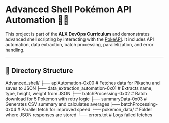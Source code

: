 # Advanced Shell Pokémon API Automation 🐚📡

This project is part of the **ALX DevOps Curriculum** and demonstrates advanced shell scripting by interacting with the [PokéAPI](https://pokeapi.co/). It includes API automation, data extraction, batch processing, parallelization, and error handling.

---

## 📁 Directory Structure

Advanced_shell/
├── apiAutomation-0x00 # Fetches data for Pikachu and saves to JSON
├── data_extraction_automation-0x01 # Extracts name, type, height, weight from JSON
├── batchProcessing-0x02 # Batch download for 5 Pokémon with retry logic
├── summaryData-0x03 # Generates CSV summary and calculates averages
├── batchProcessing-0x04 # Parallel fetch for improved speed
├── pokemon_data/ # Folder where JSON responses are stored
└── errors.txt # Logs failed fetches
